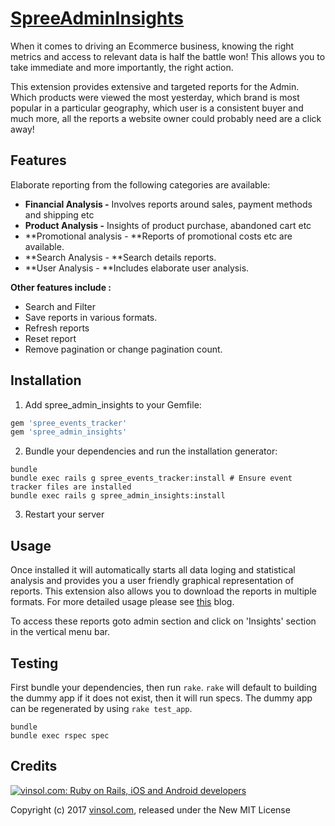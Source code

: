 [SpreeAdminInsights](http://vinsol.com/spreecommerce-admin-insights)
==============

When it comes to driving an Ecommerce business, knowing the right metrics and access to relevant data is half the battle won! This allows you to take immediate and more importantly, the right action.

This extension provides extensive and targeted reports for the Admin. Which products were viewed the most yesterday, which brand is most popular in a particular geography, which user is a consistent buyer and much more, all the reports a website owner could probably need are a click away!



Features
--------
Elaborate reporting from the following categories are available:
* **Financial Analysis -** Involves reports around sales, payment methods and shipping etc
* **Product Analysis -** Insights of product purchase, abandoned cart etc
* **Promotional analysis - **Reports of promotional costs etc are available.
* **Search Analysis - **Search details reports.
* **User Analysis - **Includes elaborate user analysis.

**Other features include :**
* Search and Filter
* Save reports in various formats.
* Refresh reports
* Reset report
* Remove pagination or change pagination count.

Installation
------------

1. Add spree_admin_insights to your Gemfile:

  ```ruby
  gem 'spree_events_tracker'
  gem 'spree_admin_insights'
  ```

2. Bundle your dependencies and run the installation generator:

  ```shell
  bundle
  bundle exec rails g spree_events_tracker:install # Ensure event tracker files are installed
  bundle exec rails g spree_admin_insights:install
  ```

3. Restart your server

Usage
-------
Once installed it will automatically starts all data loging and statistical analysis and provides you a user friendly graphical representation of reports. This extension also allows you to download the reports in multiple formats. For more detailed usage please see [this](http://vinsol.com/spreecommerce-admin-insights) blog.

To access these reports goto admin section and click on 'Insights' section in the vertical menu bar.

Testing
-------

First bundle your dependencies, then run `rake`. `rake` will default to building the dummy app if it does not exist, then it will run specs. The dummy app can be regenerated by using `rake test_app`.

```shell
bundle
bundle exec rspec spec
```

Credits
-------

[![vinsol.com: Ruby on Rails, iOS and Android developers](http://vinsol.com/vin_logo.png "Ruby on Rails, iOS and Android developers")](http://vinsol.com)

Copyright (c) 2017 [vinsol.com](http://vinsol.com "Ruby on Rails, iOS and Android developers"), released under the New MIT License
